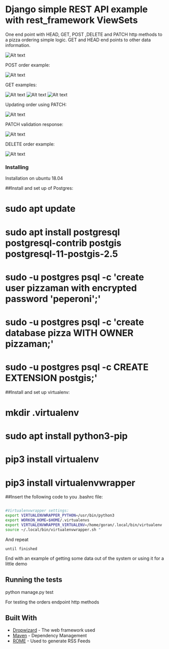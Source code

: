 # Django simple REST API example with rest_framework ViewSets

One end point with HEAD, GET, POST ,DELETE and PATCH http methods to a pizza ordering simple logic.
GET and HEAD end points to other data information.

![Alt text](test_images/api_root.png?raw=true "API root")

POST order example:

![Alt text](test_images/order_pizza_berlin.png?raw=true "Example off order creation")

GET examples:

![Alt text](test_images/order_list.png?raw=true "list orders through GET")
![Alt text](test_images/get_order.png?raw=true "get  order through GET")
![Alt text](test_images/filter_order.png?raw=true "filter orders through GET")

Updating order using PATCH:

![Alt text](test_images/update_order_patch.png?raw=true "orders PATCH")

PATCH validation response:

![Alt text](test_images/change_status.png?raw=true "validation in PATCH update")

DELETE order example:

![Alt text](test_images/order_delete.png?raw=true "validation in PATCH update")

### Installing

Installation on ubuntu 18.04

##Install and set up of Postgres:

# sudo apt update
# sudo apt install postgresql postgresql-contrib postgis postgresql-11-postgis-2.5
# sudo -u postgres psql -c 'create user pizzaman with encrypted password 'peperoni';'
# sudo -u postgres psql -c 'create database pizza WITH OWNER pizzaman;'
# sudo -u postgres psql -c CREATE EXTENSION postgis;'


##Install and set up virtualenv:
# mkdir .virtualenv
# sudo apt install python3-pip
# pip3 install virtualenv
# pip3 install virtualenvwrapper


##Insert the following code to you .bashrc file:

``` bash

#Virtualenvwrapper settings:
export VIRTUALENVWRAPPER_PYTHON=/usr/bin/python3
export WORKON_HOME=$HOME/.virtualenvs
export VIRTUALENVWRAPPER_VIRTUALENV=/home/goran/.local/bin/virtualenv
source ~/.local/bin/virtualenvwrapper.sh "

```


And repeat

```
until finished
```

End with an example of getting some data out of the system or using it for a little demo

## Running the tests

python manage.py test

For testing the orders endpoint http methods


## Built With

* [Dropwizard](http://www.dropwizard.io/1.0.2/docs/) - The web framework used
* [Maven](https://maven.apache.org/) - Dependency Management
* [ROME](https://rometools.github.io/rome/) - Used to generate RSS Feeds

